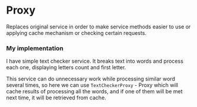 # Proxy

Replaces original service in order to make service methods easier to use or applying cache mechanism or checking certain requests.

### My implementation

I have simple text checker service. It breaks text into words and process each one, displaying letters count and first letter.

This service can do unnecessary work while processing similar word several times, so here we can use `TextCheckerProxy` - Proxy which will cache results of processing all the words, and if one of them will be met next time, it will be retrieved from cache. 